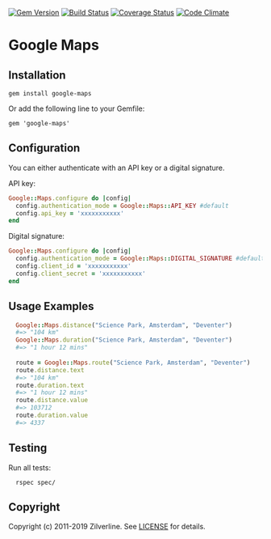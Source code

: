 [![Gem Version](https://badge.fury.io/rb/google-maps.svg)](http://badge.fury.io/rb/google-maps)
[![Build Status](https://travis-ci.org/zilverline/google-maps.svg?branch=master)](https://travis-ci.org/zilverline/google-maps)
[![Coverage Status](https://coveralls.io/repos/zilverline/google-maps/badge.svg?branch=master)](https://coveralls.io/r/zilverline/google-maps?branch=master)
[![Code Climate](https://codeclimate.com/repos/55671579695680044d01e0ac/badges/8f4d88f30585847e4fcf/gpa.svg)](https://codeclimate.com/repos/55671579695680044d01e0ac/feed)

Google Maps
====================

Installation
------------

`gem install google-maps`
	
Or add the following line to your Gemfile:
	 
`gem 'google-maps'`
	
Configuration
-------------

You can either authenticate with an API key or a digital signature.

API key:

```ruby
Google::Maps.configure do |config|
  config.authentication_mode = Google::Maps::API_KEY #default
  config.api_key = 'xxxxxxxxxxx' 
end
```

Digital signature:

```ruby
Google::Maps.configure do |config|
  config.authentication_mode = Google::Maps::DIGITAL_SIGNATURE #default
  config.client_id = 'xxxxxxxxxxx' 
  config.client_secret = 'xxxxxxxxxxx' 
end
```


Usage Examples
--------------

```ruby
  Google::Maps.distance("Science Park, Amsterdam", "Deventer")
  #=> "104 km"
  Google::Maps.duration("Science Park, Amsterdam", "Deventer")
  #=> "1 hour 12 mins"
  
  route = Google::Maps.route("Science Park, Amsterdam", "Deventer")
  route.distance.text
  #=> "104 km"
  route.duration.text
  #=> "1 hour 12 mins"
  route.distance.value
  #=> 103712
  route.duration.value
  #=> 4337
```

Testing
-------
Run all tests:

```
  rspec spec/
```

Copyright
---------
Copyright (c) 2011-2019 Zilverline.
See [LICENSE](https://github.com/zilverline/google-maps/blob/master/LICENSE.mkd) for details.


